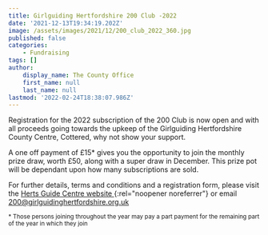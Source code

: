 ```yaml
---
title: Girlguiding Hertfordshire 200 Club -2022
date: '2021-12-13T19:34:19.202Z'
image: /assets/images/2021/12/200_club_2022_360.jpg
published: false
categories:
    - Fundraising
tags: []
author:
    display_name: The County Office
    first_name: null
    last_name: null
lastmod: '2022-02-24T18:38:07.986Z'
---
```


Registration for the 2022 subscription of the 200 Club is now open and with all proceeds going towards the upkeep of the Girlguiding Hertfordshire County Centre, Cottered, why not show your support.

A one off payment of £15* gives you the opportunity to join the monthly prize draw, worth £50, along with a super draw in December. This prize pot will be dependant upon how many subscriptions are sold.

For further details, terms and conditions and a registration form, please visit the [Herts Guide Centre website <i class="fa fa-external-link"></i>][1]{:rel="noopener noreferrer"} or email <200@girlguidinghertfordshire.org.uk>

<small id="partyear">* Those persons joining throughout the year may pay a part payment for the remaining part of the year in which they join</small>

 [1]: https://www.hertsguidecentre.co.uk/200-club.html
